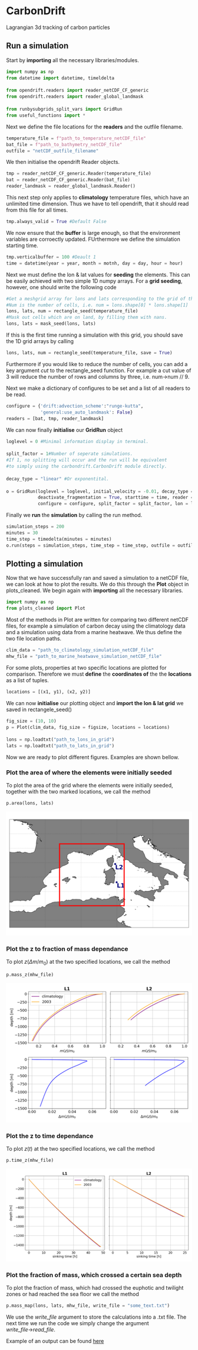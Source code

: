 # CarbonDrift
Lagrangian 3d  tracking of carbon particles

## Run a simulation

Start by **importing** all the necessary libraries/modules.

```python
import numpy as np
from datetime import datetime, timeldelta

from opendrift.readers import reader_netCDF_CF_generic
from opendrift.readers import reader_global_landmask

from runbysubgrids_split_vars import GridRun
from useful_functions import *
```

Next we define the file locations for the **readers** and the outfile filename.

```python
temperature_file = f"path_to_temperature_netCDF_file"
bat_file = f"path_to_bathymetry_netCDF_file"
outfile = "netCDF_outfile_filename"
```
We then initialise the opendrift Reader objects.

```python
tmp = reader_netCDF_CF_generic.Reader(temperature_file)
bat = reader_netCDF_CF_generic.Reader(bat_file)
reader_landmask = reader_global_landmask.Reader()
```

This next step only applies to **climatology** temperature files, which have an unlimited time dimension. Thus we have to tell opendrift, that it should read from this file for all times.

```python
tmp.always_valid = True #Default False
```

We now ensure that the **buffer** is large enough, so that the environment variables are corroectly updated. FUrthermore we define the simulation starting time.


```python
tmp.verticalbuffer = 100 #Deault 1
time = datetime(year = year, month = motnh, day = day, hour = hour)
```

Next we must define the lon & lat values for **seeding** the elements. This can be easily achieved with two simple 1D numpy arrays. For a **grid seeding**, however, one should write the following code

```python
#Get a meshgrid array for lons and lats corresponding to the grid of the given netCDF fie.
#Num is the number of cells, i.e. num = lons.shape[0] * lons.shape[1]
lons, lats, num = rectangle_seed(temperature_file)
#Mask out cells which are on land, by filling them with nans.
lons, lats = mask_seed(lons, lats)
```

If this is the first time running a simulation with this grid, you should save the 1D grid arrays by calling
```python
lons, lats, num = rectangle_seed(temperature_file, save = True)
```
Furthermore if you would like to reduce the number of cells, you can add a key argument *cut* to the rectangle_seed function. For example a cut value of 3 will reduce the number of rows and columns by three, i.e. num&rarr;num // 9.

Next we make a dictionary of configures to be set and a list of all readers to be read.

```python
configure = {'drift:advection_scheme':"runge-kutta",
             'general:use_auto_landmask': False}
readers = [bat, tmp, reader_landmask]
```

We can now finally **initialise** our **GridRun** object

```python
loglevel = 0 #Minimal information display in terminal.

split_factor = 1#Number of seperate simulations.
#If 1, no splitting will occur and the run will be equivalent
#to simply using the carbondrift.CarbonDrift module directly.

decay_type = "linear" #Or exponentital.

o = GridRun(loglevel = loglevel, initial_velocity = -0.01, decay_type = decay_type,
            deactivate_fragmentation = True, starttime = time, reader = readers,
            configure = configure, split_factor = split_factor, lon = lons, lat = lats)
```
Finally we **run** the **simulation** by calling the run method.

```python
simulation_steps = 200
minutes = 30
time_step = timedelta(minutes = minutes)
o.run(steps = simulation_steps, time_step = time_step, outfile = outfile)
```

## Plotting a simulation

Now that we have successfully ran and saved a simulation to a netCDF file, we can look at how to plot the results. We do this through the **Plot** object in plots_cleaned. We begin again with **importing** all the necessary libraries.

```python
import numpy as np
from plots_cleaned import Plot
```

Most of the methods in Plot are written for comparing two different netCDF files, for example a simulation of carbon decay using the climatology data
and a simulation using data from a marine heatwave. We thus define the two file location paths.

```python
clim_data = "path_to_climatology_simulation_netCDF_file"
mhw_file = "path_to_marine_heatwave_simulation_netCDF_file"
```

For some plots, properties at two specific locations are plotted for comparison. Therefore we must **define** the **coordinates of** the the **locations** as a list of tuples.

```python
locations = [(x1, y1), (x2, y2)]
```

We can now **initialise** our plotting object and **import the lon & lat grid** we saved in rectangele_seed()

```python
fig_size = (10, 10)
p = Plot(clim_data, fig_size = figsize, locations = locations)

lons = np.loadtxt("path_to_lons_in_grid")
lats = np.loadtxt("path_to_lats_in_grid")
```

Now we are ready to plot different figures. Examples are shown bellow.

### Plot the area of where the elements were initially seeded

To plot the area of the grid where the elements were initially seeded, together with the two marked locations, we call the method

```python
p.area(lons, lats)
```

![](/images/fig1_loc2.png)


### Plot the z to fraction of mass dependance

To plot $z(\Delta m/m_0)$ at the two specified locations, we call the method

```python
p.mass_z(mhw_file)
```

![](/images/fig3_dm_m0_exp_loc2.png)


### Plot the z to time dependance

To plot $z(t)$ at the two specified locations, we call the method

```python
p.time_z(mhw_file)
```

![](/images/fig4_exp_loc2.png)


### Plot the fraction of mass, which crossed a certain sea depth

To plot the fraction of mass, which had crossed the euphotic and twilight zones or had reached the sea floor we call the method

```python
p.mass_map(lons, lats, mhw_file, write_file = "some_text.txt")
```

We use the *write_file* argument to store the calculations into a .txt file. The next time we run the code we simply change the argument *write_file*&rarr;*read_file*.

Example of an output can be found [here](/images/fig5_dm_m0_exp.pdf)




